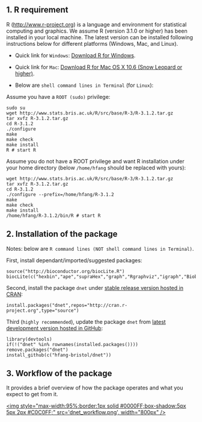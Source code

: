 ## 1. R requirement

R (http://www.r-project.org) is a language and environment for statistical computing and graphics. We assume R (version 3.1.0 or higher) has been installed in your local machine. The latest version can be installed following instructions below for different platforms (Windows, Mac, and Linux).

* Quick link for `Windows`: [Download R for Windows](http://cran.r-project.org/bin/windows/base/R-3.1.2-win.exe).
* Quick link for `Mac`: [Download R for Mac OS X 10.6 (Snow Leopard or higher)](http://cran.r-project.org/bin/macosx).

* Below are `shell command lines in Terminal` (for `Linux`):

Assume you have a `ROOT (sudo)` privilege:
    
    sudo su
    wget http://www.stats.bris.ac.uk/R/src/base/R-3/R-3.1.2.tar.gz
    tar xvfz R-3.1.2.tar.gz
    cd R-3.1.2
    ./configure
    make
    make check
    make install
    R # start R

Assume you do not have a ROOT privilege and want R installation under your home directory (below `/home/hfang` should be replaced with yours):

    wget http://www.stats.bris.ac.uk/R/src/base/R-3/R-3.1.2.tar.gz
    tar xvfz R-3.1.2.tar.gz
    cd R-3.1.2
    ./configure --prefix=/home/hfang/R-3.1.2
    make
    make check
    make install
    /home/hfang/R-3.1.2/bin/R # start R

## 2. Installation of the package

Notes: below are `R command lines (NOT shell command lines in Terminal)`.

First, install dependant/imported/suggested packages:

    source("http://bioconductor.org/biocLite.R")
    biocLite(c("hexbin","ape","supraHex","graph","Rgraphviz","igraph","Biobase","limma","survival","foreach","doMC","devtools"))

Second, install the package `dnet` under [stable release version hosted in CRAN](http://cran.r-project.org/package=dnet):

    install.packages("dnet",repos="http://cran.r-project.org",type="source")

Third (`highly recommended`), update the package `dnet` from [latest development version hosted in GitHub](https://github.com/hfang-bristol/dnet):

    library(devtools)
    if(!("dnet" %in% rownames(installed.packages()))) remove.packages("dnet")
    install_github(c("hfang-bristol/dnet"))

## 3. Workflow of the package

It provides a brief overview of how the package operates and what you expect to get from it.

<a href="javascript:newWin('dnet_workflow.png', 'dnet_workflow.png', '1200', '1200')" title="Click to enlarge"><img style="max-width:95%;border:1px solid #0000FF;box-shadow:5px 5px 2px #C0C0FF;" src='dnet_workflow.png', width="800px" /></a>
